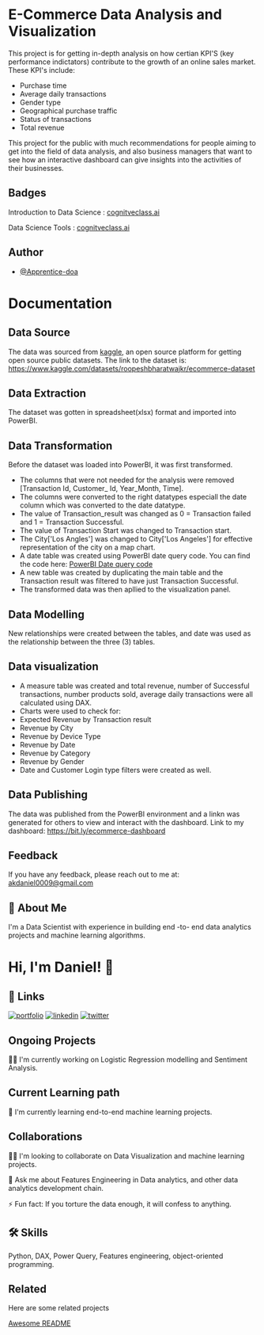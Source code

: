 # E-Commerce Data Analysis and Visualization

This project is for getting in-depth analysis on how certian KPI'S (key performance indictators) contribute to the growth of an online sales market. 
These KPI's include:
+ Purchase time
+ Average daily transactions
+ Gender type
+ Geographical purchase traffic
+ Status of transactions
+ Total revenue

This project for the public with much recommendations for people aiming to get into the field of data analysis, and also business managers that want to see how an interactive dashboard can give insights into the activities of their businesses.

## Badges

Introduction to Data Science :  [cognitveclass.ai](https://courses.cognitiveclass.ai/certificates/365fbc9951984872b676b58bf6b750b0)

Data Science Tools : [cognitveclass.ai](https://courses.cognitiveclass.ai/certificates/b548573757be44ac8f00dd771ceba37c)

## Author

- [@Apprentice-doa](https://github.com/Apprentice-doa)

# Documentation

## Data Source 

The data was sourced from [kaggle](https://www.kaggle.com/), an open source platform for getting open source public datasets.
The link to the dataset is: https://www.kaggle.com/datasets/roopeshbharatwajkr/ecommerce-dataset
## Data Extraction
The dataset was gotten in spreadsheet(xlsx) format and imported into PowerBI. 

## Data Transformation
Before the dataset was loaded into PowerBI, it was first transformed.
+ The columns that were not needed for the analysis were removed [Transaction Id, Customer_ Id, Year_Month, Time].
+ The columns were converted to the right datatypes especiall the date column which was converted to the date datatype.
+ The value of Transaction_result was changed as 0 = Transaction failed and 1 = Transaction Successful.
+ The value of Transaction Start was changed to Transaction start.
+ The City['Los Angles'] was changed to City['Los Angeles'] for effective representation of the city on a map chart.
+ A date table was created using PowerBI date query code. 
You can find the code here: [PowerBI Date query code](https://github.com/Apprentice-doa/PowerBI-E-Commerce-Data-Analytics/blob/45be5e8cdba7cd96d9386aeb8132e80b1dcd63ea/PowerBI%20Date%20Query%20Code)
+ A new table was created by duplicating the main table and the Transaction result was filtered to have just Transaction Successful.
+ The transformed data was then apllied to the visualization panel.

## Data Modelling
New relationships were created between the tables, and date was used as the relationship between the three (3) tables.

## Data visualization
+ A measure table was created and total revenue, number of Successful transactions, number products sold, average daily transactions were all calculated using DAX.
+ Charts were used to check for:
+ Expected Revenue by Transaction result
+ Revenue by City
+ Revenue by Device Type
+ Revenue by Date
+ Revenue by Category
+ Revenue by Gender
+ Date and Customer Login type filters were created as well.

## Data Publishing
The data was published from the PowerBI environment and a linkn was generated for others to view and interact with the dashboard.
Link to my dashboard: https://bit.ly/ecommerce-dashboard

## Feedback

If you have any feedback, please reach out to me at: akdaniel0009@gmail.com


## 🚀 About Me
I'm a Data Scientist with experience in building end -to- end data analytics projects and machine learning algorithms.


# Hi, I'm Daniel! 👋


## 🔗 Links
[![portfolio](https://img.shields.io/badge/my_portfolio-000?style=for-the-badge&logo=ko-fi&logoColor=white)](https://www.notion.so/Daniel-Akhabue-2589d68da9134e88a60d907df97e7938/)
[![linkedin](https://img.shields.io/badge/linkedin-0A66C2?style=for-the-badge&logo=linkedin&logoColor=white)](https://linkedin.com/in/daniel-akhabue/)
[![twitter](https://img.shields.io/badge/twitter-1DA1F2?style=for-the-badge&logo=twitter&logoColor=white)](https://twitter.com/doa_apprentice/)

## Ongoing Projects
👩‍💻 I'm currently working on Logistic Regression modelling and Sentiment Analysis.

## Current Learning path
🧠 I'm currently learning end-to-end machine learning projects.

## Collaborations

👯‍♀️ I'm looking to collaborate on Data Visualization and  machine learning projects.

💬 Ask me about Features Engineering in Data analytics, and other data analytics development chain.

⚡️ Fun fact: If you torture the data enough, it will confess to anything.


## 🛠 Skills
Python, DAX, Power Query, Features engineering, object-oriented programming.


## Related

Here are some related projects

[Awesome README](https://github.com/matiassingers/awesome-readme)


